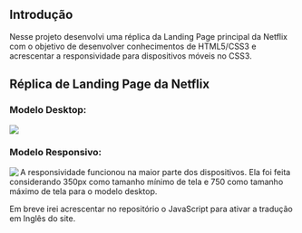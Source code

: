 ## Introdução

Nesse projeto desenvolvi uma réplica da Landing Page principal da Netflix com o objetivo de desenvolver conhecimentos de HTML5/CSS3 e acrescentar a responsividade para dispositivos móveis no CSS3.

## Réplica de Landing Page da Netflix

### Modelo Desktop:
<img src="https://user-images.githubusercontent.com/121893944/211220986-560e4313-7930-413a-9b35-64d32fbaae8c.png">

### Modelo Responsivo:
<img align="left" src="https://user-images.githubusercontent.com/121893944/211221094-20734f79-1c87-48e2-8ad7-8c86e4e61d38.png"> 

A responsividade funcionou na maior parte dos dispositivos. Ela foi feita considerando 350px como tamanho mínimo de tela e 750 como tamanho máximo de tela para o modelo desktop.

Em breve irei acrescentar no repositório o JavaScript para ativar a tradução em Inglês do site.

